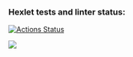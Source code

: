 ### Hexlet tests and linter status:
[![Actions Status](https://github.com/TEXHOMEHT/python-project-lvl1/workflows/hexlet-check/badge.svg)](https://github.com/TEXHOMEHT/python-project-lvl1/actions)

<a href="https://codeclimate.com/github/TEXHOMEHT/python-project-lvl1/maintainability"><img src="https://api.codeclimate.com/v1/badges/3061aa320c38b9253914/maintainability" /></a>
